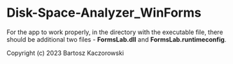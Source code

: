 # Disk-Space-Analyzer_WinForms

For the app to work properly, in the directory with the executable file, there should be additional two files - **FormsLab.dll** and **FormsLab.runtimeconfig**.

Copyright (c) 2023 Bartosz Kaczorowski
